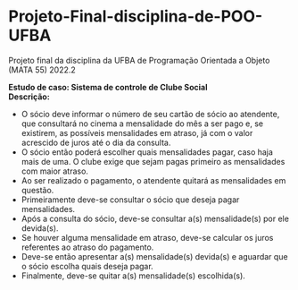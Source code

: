 # Projeto-Final-disciplina-de-POO-UFBA
Projeto final da disciplina da UFBA de Programação Orientada a Objeto (MATA 55) 2022.2

<strong> Estudo de caso: Sistema de controle de Clube Social </strong> 
<br>
<strong> Descrição: </strong>

<ul>
  <li>  O sócio deve informar o número de seu cartão de sócio ao atendente, que consultará
        no cinema a mensalidade do mês a ser pago e, se existirem, as possíveis
        mensalidades em atraso, já com o valor acrescido de juros até o dia da consulta.
  </li>
  
  <li>  
        O sócio então poderá escolher quais mensalidades pagar, caso haja mais de uma. O
        clube exige que sejam pagas primeiro as mensalidades com maior atraso.
  </li>
  
  <li>  
        Ao ser realizado o pagamento, o atendente quitará as mensalidades em questão.
  </li>
  
  <li>  
        Primeiramente deve-se consultar o sócio que deseja pagar mensalidades.
  </li>
  
  <li>  
        Após a consulta do sócio, deve-se consultar a(s) mensalidade(s) por ele devida(s).
  </li>
  
  <li>  
        Se houver alguma mensalidade em atraso, deve-se calcular os juros referentes ao
        atraso do pagamento.
  </li>
  
  <li>  
        Deve-se então apresentar a(s) mensalidade(s) devida(s) e aguardar que o sócio
        escolha quais deseja pagar.
  </li>
  
  <li>  
        Finalmente, deve-se quitar a(s) mensalidade(s) escolhida(s).
  </li>
</ul>
